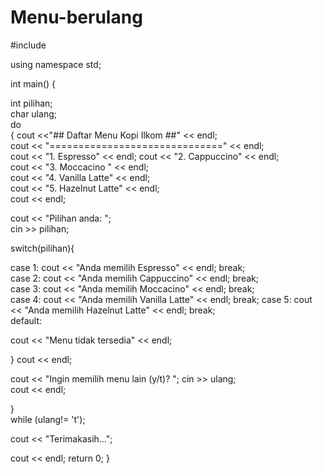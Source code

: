 # Menu-berulang
#include <iostream>  

using namespace std;   

int main() 
{   

int pilihan;  
char ulang;   
do   
{ 
cout <<"##  Daftar Menu Kopi Ilkom  ##" << endl;    
cout << "==============================" << endl;    
cout << "1. Espresso" << endl;
cout << "2. Cappuccino" << endl;        
cout << "3. Moccacino " << endl;    
cout << "4. Vanilla Latte" << endl;     
cout << "5. Hazelnut Latte" << endl;     
cout << endl;     

cout << "Pilihan anda: ";   
cin >> pilihan;   

switch(pilihan){   

case 1: 
      cout << "Anda memilih Espresso" << endl; break;   
case 2:
      cout << "Anda memilih Cappuccino" << endl; break;   
case 3: 
      cout << "Anda memilih Moccacino" << endl; break;   
case 4:
       cout << "Anda memilih Vanilla Latte" << endl; break; 
case 5: 
      cout << "Anda memilih Hazelnut Latte" << endl; break;     
default: 

cout << "Menu tidak tersedia"  << endl;    

} 
cout << endl; 

cout << "Ingin memilih menu lain (y/t)? "; cin >> ulang;     
cout << endl;  

}  
while (ulang!= 't');    

cout << "Terimakasih...";    

cout << endl;   return 0; }

